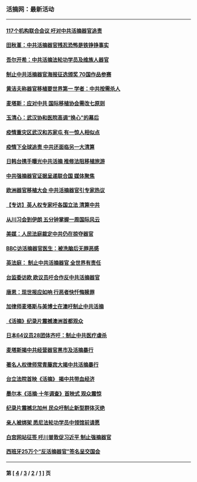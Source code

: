 ### 活摘网：最新活动
---
#### [117个机构联合会议 吁对中共活摘器官追责](../../pages/nf5883/n12775087.md?06140430) 
#### [田秋堇：中共活摘器官残忍恐怖是铁铮铮事实](../../pages/nf5883/n12702148.md?06140430) 
#### [吾尔开希：中共活摘法轮功学员及维族人器官](../../pages/nf5883/n12693197.md?06140430) 
#### [制止中共活摘器官海报征选颁奖 70国作品参赛](../../pages/nf5883/n12692050.md?06140430) 
#### [黄洁夫称器官移植要世界第一 学者：中共按需杀人](../../pages/nf5883/n12572329.md?06140430) 
#### [麦塔斯：应对中共 国际移植协会需改七原则](../../pages/nf5883/n12514711.md?06140430) 
#### [玉清心：武汉协和医院高调“换心”的幕后](../../pages/nf5883/n12298730.md?06140430) 
#### [疫情重灾区武汉和苏家屯 有一惊人相似点](../../pages/nf5883/n12150824.md?06140430) 
#### [疫情下全球追责 中共还面临另一大清算](../../pages/nf5883/n12070397.md?06140430) 
#### [日韩台携手曝光中共活摘 推修法阻移植旅游](../../pages/nf5883/n11712046.md?06140430) 
#### [中共强摘器官证据呈递联合国 媒体聚焦](../../pages/nf5883/n11546426.md?06140430) 
#### [欧洲器官移植大会 中共活摘器官引专家热议](../../pages/nf5883/n11539095.md?06140430) 
#### [【专访】英人权专家吁各国立法 清算中共](../../pages/nf5883/n11367315.md?06140430) 
#### [从川习会到伊朗 五分钟掌握一周国际风云](../../pages/nf5883/n11338520.md?06140430) 
#### [美媒：人民法庭裁定中共仍在掠夺器官](../../pages/nf5883/n11334897.md?06140430) 
#### [BBC访活摘器官医生：被洗脑后无罪恶感](../../pages/nf5883/n11335935.md?06140430) 
#### [英法庭： 制止中共活摘器官 全世界有责任](../../pages/nf5883/n11330691.md?06140430) 
#### [台监委访欧 欧议员吁合作反中共活摘器官](../../pages/nf5883/n11109190.md?06140430) 
#### [唐恩：现世报应如响 行恶者快忏悔赎罪](../../pages/nf5883/n11104016.md?06140430) 
#### [加律师麦塔斯与美博士在澳吁制止中共活摘](../../pages/nf5883/n10724764.md?06140430) 
#### [《活摘》纪录片震撼澳洲首都观众](../../pages/nf5883/n10722747.md?06140430) 
#### [日本64议员28团体齐吁：制止中共医疗虐杀](../../pages/nf5883/n10587757.md?06140430) 
#### [麦塔斯揭中共经营器官黑市及活摘暴行](../../pages/nf5883/n10442407.md?06140430) 
#### [著名人权律师常青藤宾大揭中共活摘暴行](../../pages/nf5883/n10318181.md?06140430) 
#### [台立法院首映《活摘》 揭中共带血经济](../../pages/nf5883/n9938847.md?06140430) 
#### [墨尔本《活摘·十年调查》首映式 观众震惊](../../pages/nf5883/n9522572.md?06140430) 
#### [纪录片震撼北加州 民众吁制止新型群体灭绝](../../pages/nf5883/n9188314.md?06140430) 
#### [亲人被绑架 悉尼法轮功学员中领馆前请愿](../../pages/nf5883/n9056753.md?06140430) 
#### [白宫网站征签 吁川普敦促习近平 制止强摘器官](../../pages/nf5883/n9009661.md?06140430) 
#### [西班牙25万个“反活摘器官”签名呈交国会](../../pages/nf5883/n8846163.md?06140430) 

---
#### 第 [ [4](./4.md?06140430) / [3](./3.md?06140430) / [2](./2.md?06140430) / [1](./1.md?06140430) ] 页
